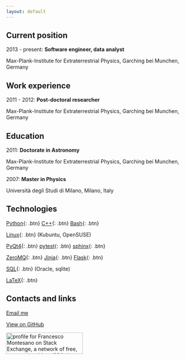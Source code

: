 ```yaml
---
layout: default
---
```


## Current position

2013 - present: **Software engineer, data analyst**

Max-Plank-Institute for Extraterrestrial Physics,
Garching bei Munchen, Germany

## Work experience

2011 - 2012: **Post-doctoral researcher**

Max-Plank-Institute for Extraterrestrial Physics,
Garching bei Munchen, Germany

## Education

2011: **Doctorate in Astronomy**

Max-Plank-Institute for Extraterrestrial Physics,
Garching bei Munchen, Germany

2007: **Master in Physics**

Universit&agrave; degli Studi di Milano,
Milano, Italy

## Technologies

[Python](https://www.python.org){: .btn}
[C++](http://www.cplusplus.com/){: .btn}
[Bash](https://www.gnu.org/software/bash/){: .btn}

[Linux](https://www.linux.org/){: .btn} (Kubuntu, OpenSUSE)

[PyQt4](http://pyqt.sourceforge.net/Docs/PyQt4/index.html){: .btn}
[pytest](https://docs.pytest.org/){: .btn}
[sphinx](http://www.sphinx-doc.org/){: .btn}

[ZeroMQ](https://pyzmq.readthedocs.io/){: .btn}
[Jinja](http://jinja.pocoo.org/){: .btn}
[Flask](http://flask.pocoo.org/){: .btn}

[SQL](https://www.w3schools.com/sql/sql_intro.asp){: .btn} (Oracle, sqlite)

[LaTeX](https://www.latex-project.org/){: .btn}

## Contacts and links

<a href="mailto:{{ site.email }}" class="btn">Email me</a>

<a href="{{ site.github.owner_url }}" class="btn btn-github"><span class="icon"></span>View on GitHub</a>

<a href="https://stackexchange.com/users/2090873/francesco-montesano"><img src="https://stackexchange.com/users/flair/2090873.png" width="208" height="58" alt="profile for Francesco Montesano on Stack Exchange, a network of free, community-driven Q&amp;A sites" title="profile for Francesco Montesano on Stack Exchange, a network of free, community-driven Q&amp;A sites" /></a>
